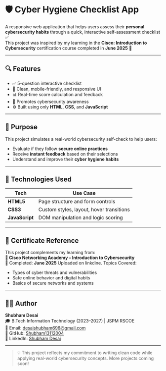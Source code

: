 # 🛡️ Cyber Hygiene Checklist App

A responsive web application that helps users assess their **personal cybersecurity habits** through a quick, interactive self-assessment checklist ✅  
This project was inspired by my learning in the **Cisco: Introduction to Cybersecurity** certification course completed in **June 2025** 🧠

---

## 🔍 Features

- ✅ 5-question interactive checklist
- 📱 Clean, mobile-friendly, and responsive UI
- 📊 Real-time score calculation and feedback
- 🧠 Promotes cybersecurity awareness
- ⚙️ Built using only **HTML**, **CSS**, and **JavaScript**

---

## 🎯 Purpose

This project simulates a real-world cybersecurity self-check to help users:

- Evaluate if they follow **secure online practices**
- Receive **instant feedback** based on their selections
- Understand and improve their **cyber hygiene habits**

---

## 🧰 Technologies Used

| Tech        | Use Case                                |
|-------------|------------------------------------------|
| **HTML5**   | Page structure and form controls         |
| **CSS3**    | Custom styles, layout, hover transitions |
| **JavaScript** | DOM manipulation and logic scoring   |

---

## 📜 Certificate Reference

This project complements my learning from:  
**🔗 Cisco Networking Academy – Introduction to Cybersecurity**  
📅 Completed: **June 2025**
   Uploaded on linkdine.
Topics Covered:
- Types of cyber threats and vulnerabilities
- Safe online behavior and digital habits
- Basics of secure networks and systems


---

## 👨‍💻 Author

**Shubham Desai**  
🎓 B.Tech Information Technology (2023–2027) | JSPM RSCOE  
📧 Email: desaishubham696@gmail.com  
🔗 GitHub: [Shubham13112004](https://github.com/Shubham13112004)  
🔗 LinkedIn: [Shubham Desai](https://www.linkedin.com/in/shubham-desai-0a235a36b/)

---

> 💡 This project reflects my commitment to writing clean code while applying real-world cybersecurity concepts. More projects coming soon!

